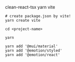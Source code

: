  clean-react-tsx
yarn
vite
```shell
# create package.json by vite!
yarn create vite

cd <project-name>

yarn

yarn add '@mui/material'
yarn add '@emotion/styled'
yarn add '@emotion/react'


```
